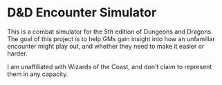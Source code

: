# D&D Encounter Simulator

This is a combat simulator for the 5th edition of Dungeons and Dragons. The goal of this project is to help GMs gain insight into how an unfamiliar encounter might play out, and whether they need to make it easier or harder.


I am unaffiliated with Wizards of the Coast, and don't claim to represent them in any capacity.
